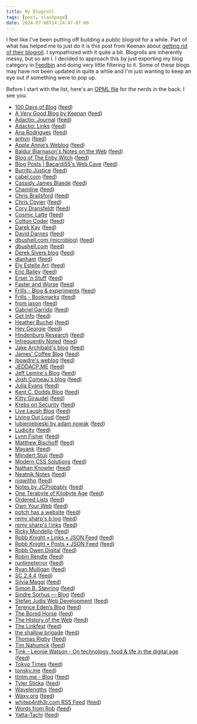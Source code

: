 ```yaml
---
title: My Blogroll
tags: [post, slashpage]
date: 2024-07-06T14:24:47-07:00
---
```


I feel like I've been putting off building a public blogroll for a while. Part of what has helped me to just do it is this post from Keenan about [getting rid of their blogroll](https://gkeenan.co/avgb/i-really-like-everyone-on-my-blogroll-but-im-sorry-to-say-that-it-must-die/). I sympathized with it quite a bit. Blogrolls are inherently messy, but so am I. I decided to approach this by just exporting my blog category in [Feedbin](https://feedbin.com) and doing very little filtering to it. Some of these blogs may have not been updated in quite a while and I'm just wanting to keep an eye out if something were to pop up.

Before I start with the list, here's an [OPML file](https://melkat.blog/blogroll.opml) for the nerds in the back. I see you.

- [100 Days of Blog](https://100daysof.blog/) ([feed](https://100daysof.blog/feed.json))
- [A Very Good Blog by Keenan](https://gkeenan.co/avgb) ([feed](https://gkeenan.co/avgb/?format=rss))
- [Adactio: Journal](https://adactio.com/journal/) ([feed](https://adactio.com/journal/rss))
- [Adactio: Links](https://adactio.com/links/) ([feed](https://adactio.com/links/rss))
- [Ana Rodrigues](https://ohhelloana.blog) ([feed](https://ohhelloana.blog/feed.xml))
- [anhvn](https://anhvn.com/) ([feed](https://anhvn.com/feed.xml))
- [Apple Annie’s Weblog](https://weblog.anniegreens.lol) ([feed](https://weblog.anniegreens.lol/feed.json))
- [Baldur Bjarnason's Notes on the Web](https://www.baldurbjarnason.com/) ([feed](https://feedpress.me/baldurbjarnason))
- [Blog of The Enby Witch](https://blog.of.the.enbywit.ch/) ([feed](https://blog.of.the.enbywit.ch/rss.xml))
- [Blog Posts | Bacardi55's Web Cave](https://bacardi55.io/posts/) ([feed](https://bacardi55.io/posts/index.xml))
- [Burrito Justice](https://burritojustice.com) ([feed](http://burritojustice.com/feed/))
- [cabel.com](https://cabel.com) ([feed](https://cabel.com/feed/))
- [Cassidy James Blaede](https://cassidyjames.com/) ([feed](https://cassidyjames.com/feed.xml))
- [Chamline](https://www.chamline.net/) ([feed](https://www.chamline.net/rss/))
- [Chris Brailsford](https://cabrailsford.com/) ([feed](https://cabrailsford.com/feed/))
- [Chris Coyier](https://chriscoyier.net) ([feed](https://chriscoyier.net/feed/))
- [Cory Dransfeldt](https://coryd.dev/feeds) ([feed](https://feedpress.me/coryd.json))
- [Cosmic Latte](https://cosmiclatte.hatenablog.com/) ([feed](http://cosmiclatte.hatenablog.com/feed))
- [Cotton Coder](https://cottoncoder.com) ([feed](https://cottoncoder.com/rss.xml))
- [Darek Kay](https://darekkay.com/) ([feed](https://darekkay.com/atom.xml))
- [David Darnes](https://darn.es) ([feed](https://darn.es/rss.xml))
- [dbushell.com (microblog)](https://dbushell.com) ([feed](https://dbushell.com/notes/rss.xml))
- [dbushell.com](https://dbushell.com) ([feed](https://dbushell.com/rss.xml))
- [Derek Sivers blog](http://sive.rs) ([feed](https://sive.rs/en.atom))
- [dlanham](https://dlanham.tumblr.com/) ([feed](http://dlanham.tumblr.com/rss))
- [Ely Estelle Art](https://elyestelleart.com/) ([feed](https://elyestelleart.com/feed/))
- [Eric Bailey](https://ericwbailey.website) ([feed](https://ericwbailey.website/feed/feed.xml))
- [Ersei 'n Stuff](https://websubhub.com/hub) ([feed](https://ersei.net/en/blog.atom))
- [Faster and Worse](https://fasterandworse.com) ([feed](https://fasterandworse.com/feed/))
- [Frills - Blog &amp; experiments](https://frills.dev/blog) ([feed](https://frills.dev/rss.xml))
- [Frills - Bookmarks](https://frills.dev/bookmarks) ([feed](https://frills.dev/bookmarks.xml))
- [from jason](https://fromjason.xyz/) ([feed](https://www.fromjason.xyz/feed/feed.json))
- [Gabriel Garrido](https://garrido.io/) ([feed](https://garrido.io/index.xml))
- [Get Info](https://blog.gingerbeardman.com/) ([feed](https://blog.gingerbeardman.com/feed.xml))
- [Heather Buchel](https://heather-buchel.com/) ([feed](https://heather-buchel.com/feed/feed.xml))
- [Hey Georgie](https://hey.georgie.nu) ([feed](https://hey.georgie.nu/feed/))
- [Hindenburg Research](https://hindenburgresearch.com) ([feed](https://hindenburgresearch.com/feed/))
- [Infrequently Noted](https://infrequently.org/) ([feed](https://infrequently.org/feed/))
- [Jake Archibald's blog](https://jakearchibald.com/) ([feed](https://jakearchibald.com/posts.rss))
- [James' Coffee Blog](https://jamesg.blog/longform-feed/) ([feed](https://granary.io/url?input=html&amp;output=atom&amp;url=https://jamesg.blog/longform-feed/))
- [jbowdre's weblog](https://blog.jbowdre.lol/) ([feed](https://blog.jbowdre.lol/feed/))
- [JEDDACP.ME](https://jeddacp.me/) ([feed](https://jeddacp.me/feed/))
- [Jeff Lemire's Blog](http://jefflemire.blogspot.com/) ([feed](http://jefflemire.blogspot.com/feeds/posts/default))
- [Josh Comeau's blog](https://www.joshwcomeau.com/) ([feed](https://www.joshwcomeau.com/rss.xml))
- [Julia Evans](http://jvns.ca) ([feed](https://jvns.ca/atom.xml))
- [Kent C. Dodds Blog](https://kentcdodds.com/blog) ([feed](https://kentcdodds.com/blog/rss.xml))
- [Kitty Giraudel](https://kittygiraudel.com) ([feed](https://kittygiraudel.com/rss/index.xml))
- [Krebs on Security](https://krebsonsecurity.com) ([feed](https://krebsonsecurity.com/feed/))
- [Live Laugh Blog](https://livelaugh.blog) ([feed](https://livelaugh.blog/rss.xml))
- [Living Out Loud](https://louplummer.lol/) ([feed](https://louplummer.lol/feed/))
- [lubieniebieski by adam nowak](https://lubieniebieski.pl/feed.xml) ([feed](https://lubieniebieski.pl/feed.xml))
- [Ludicity](https://ludic.mataroa.blog) ([feed](https://ludic.mataroa.blog/rss/))
- [Lynn Fisher](https://lynnandtonic.com) ([feed](https://lynnandtonic.com/feed.xml))
- [Matthew Bischoff](https://mbbischoff.com/) ([feed](https://matthewbischoff.com/feed/))
- [Mayank](https://www.mayank.co/) ([feed](https://www.mayank.co/blog/rss.xml))
- [Mijndert Stuij](https://mijndertstuij.nl) ([feed](https://mijndertstuij.nl/feed))
- [Modern CSS Solutions](https://moderncss.dev) ([feed](https://moderncss.dev/feed/))
- [Nathan Knowler](https://knowler.dev/) ([feed](https://knowler.dev/feed.xml))
- [Neatnik Notes](https://notes.neatnik.net) ([feed](https://notes.neatnik.net/feed.json))
- [niqwithq](https://niqwithq.com) ([feed](https://niqwithq.com/feed.xml))
- [Notes by JCProbably](https://notes.jeddacp.com/) ([feed](https://notes.jeddacp.com/feed/))
- [One Terabyte of Kilobyte Age](https://blog.geocities.institute) ([feed](https://blog.geocities.institute/feed))
- [Ordered Lists](https://orderedlists.net/) ([feed](https://orderedlists.net/rss))
- [Own Your Web](https://buttondown.email/ownyourweb) ([feed](https://buttondown.email/ownyourweb/rss))
- [potch has a website](https://potch.me) ([feed](https://potch.me/rss.xml))
- [remy sharp's b:log](https://remysharp.com) ([feed](https://remysharp.com/blog.xml))
- [remy sharp's l:inks](https://remysharp.com) ([feed](https://remysharp.com/links.xml))
- [Ricky Mondello](https://rmondello.com) ([feed](https://rmondello.com/feed/))
- [Robb Knight • Links • JSON Feed](https://rknight.me/) ([feed](https://rknight.me/subscribe/links/feed.json))
- [Robb Knight • Posts • JSON Feed](https://rknight.me/) ([feed](https://rknight.me/subscribe/posts/feed.json))
- [Robb Owen Digital](http://robbowen.digital/) ([feed](https://robbowen.digital/feed.xml))
- [Robin Rendle](https://robinrendle.com/) ([feed](https://robinrendle.com/cascadefeed.xml))
- [runtimeterror](https://runtimeterror.dev/) ([feed](https://runtimeterror.dev/feed.xml))
- [Ryan Mulligan](https://ryanmulligan.dev) ([feed](https://ryanmulligan.dev/feed.xml))
- [SC 2.4.4](https://buttondown.email/ericwbailey) ([feed](https://buttondown.email/ericwbailey/rss))
- [Silvia Maggi](https://silviamaggidesign.com) ([feed](https://silviamaggidesign.com/feed.xml))
- [Simon B. Støvring](https://simonbs.dev) ([feed](https://simonbs.dev/feed.rss))
- [Sindre Sorhus — Blog](https://sindresorhus.com) ([feed](https://sindresorhus.com/rss.xml))
- [Stefan Judis Web Development](https://www.stefanjudis.com/) ([feed](https://www.stefanjudis.com/rss.xml))
- [Terence Eden’s Blog](https://shkspr.mobi/blog) ([feed](https://shkspr.mobi/blog/feed/atom/))
- [The Bored Horse](https://bored.horse/) ([feed](https://bored.horse/feed.xml))
- [The History of the Web](https://thehistoryoftheweb.com/) ([feed](https://thehistoryoftheweb.com/feed/))
- [The Linkfest](https://buttondown.email/clivethompson) ([feed](https://buttondown.email/clivethompson/rss))
- [the shallow brigade](https://amazingcavalieri.blogspot.com/) ([feed](https://amazingcavalieri.blogspot.com/feeds/posts/default))
- [Thomas Rigby](https://thomasrigby.com/) ([feed](https://thomasrigby.com/feed.xml))
- [Tim Nahumck](https://nahumck.me) ([feed](https://nahumck.me/feed.xml))
- [Tink - Léonie Watson - On technology, food &amp; life in the digital age](https://tink.uk/) ([feed](https://tink.uk/feed.xml))
- [Tokyo Times](https://www.tokyotimes.org) ([feed](http://feeds.feedburner.com/Wwwtokyotimesorg))
- [tonsky.me](https://tonsky.me/) ([feed](https://tonsky.me/atom.xml))
- [ttntm.me - Blog](https://ttntm.me/blog/) ([feed](https://ttntm.me/feed.xml))
- [Tyler Sticka](https://tylersticka.com/) ([feed](https://tylersticka.com/journal/feed.json))
- [Wavelengths](https://wavelengths.online) ([feed](https://wavelengths.online/posts_feed))
- [Waxy.org](https://waxy.org/) ([feed](https://waxy.org/feed/))
- [whitep4nth3r.com RSS Feed](https://whitep4nth3r.com) ([feed](https://whitep4nth3r.com/feed.xml))
- [Words from Rob](https://wordsfromrob.com) ([feed](https://wordsfromrob.com/feed/))
- [Yatta-Tachi](https://yattatachi.com/) ([feed](http://yattatachi.com/feed))
